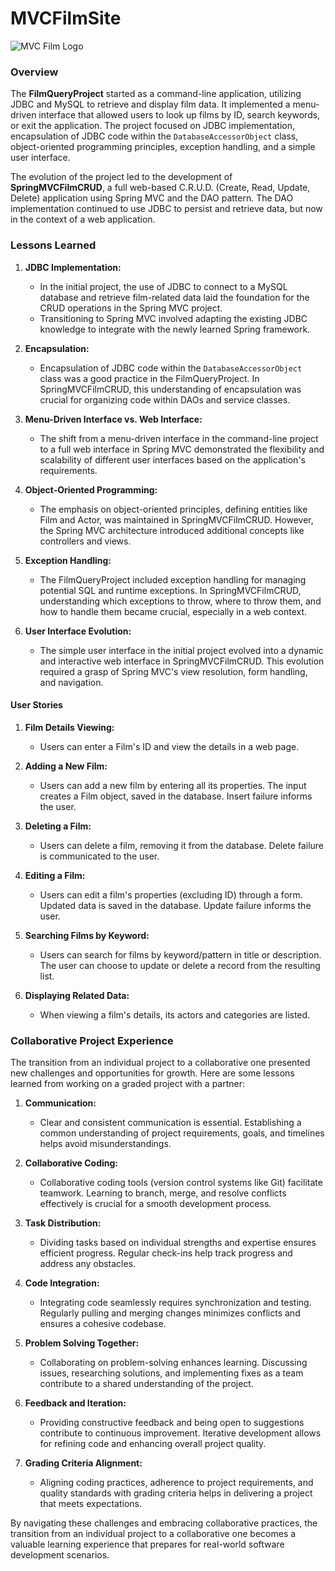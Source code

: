 # MVCFilmSite

<img src="https://encrypted-tbn0.gstatic.com/images?q=tbn:ANd9GcRZlyrkpwiALlAiP6Ev1H0aIbvdnPAEM61q3g&usqp=CAU" alt="MVC Film Logo">

### Overview
The **FilmQueryProject** started as a command-line application, utilizing JDBC and MySQL to retrieve and display film data. It implemented a menu-driven interface that allowed users to look up films by ID, search keywords, or exit the application. The project focused on JDBC implementation, encapsulation of JDBC code within the `DatabaseAccessorObject` class, object-oriented programming principles, exception handling, and a simple user interface.

The evolution of the project led to the development of **SpringMVCFilmCRUD**, a full web-based C.R.U.D. (Create, Read, Update, Delete) application using Spring MVC and the DAO pattern. The DAO implementation continued to use JDBC to persist and retrieve data, but now in the context of a web application.

### Lessons Learned

1. **JDBC Implementation:**
   - In the initial project, the use of JDBC to connect to a MySQL database and retrieve film-related data laid the foundation for the CRUD operations in the Spring MVC project.
   - Transitioning to Spring MVC involved adapting the existing JDBC knowledge to integrate with the newly learned Spring framework.

2. **Encapsulation:**
   - Encapsulation of JDBC code within the `DatabaseAccessorObject` class was a good practice in the FilmQueryProject. In SpringMVCFilmCRUD, this understanding of encapsulation was crucial for organizing code within DAOs and service classes.

3. **Menu-Driven Interface vs. Web Interface:**
   - The shift from a menu-driven interface in the command-line project to a full web interface in Spring MVC demonstrated the flexibility and scalability of different user interfaces based on the application's requirements.

4. **Object-Oriented Programming:**
   - The emphasis on object-oriented principles, defining entities like Film and Actor, was maintained in SpringMVCFilmCRUD. However, the Spring MVC architecture introduced additional concepts like controllers and views.

5. **Exception Handling:**
   - The FilmQueryProject included exception handling for managing potential SQL and runtime exceptions. In SpringMVCFilmCRUD, understanding which exceptions to throw, where to throw them, and how to handle them became crucial, especially in a web context.

6. **User Interface Evolution:**
   - The simple user interface in the initial project evolved into a dynamic and interactive web interface in SpringMVCFilmCRUD. This evolution required a grasp of Spring MVC's view resolution, form handling, and navigation.

#### User Stories

1. **Film Details Viewing:**
   - Users can enter a Film's ID and view the details in a web page.

2. **Adding a New Film:**
   - Users can add a new film by entering all its properties. The input creates a Film object, saved in the database. Insert failure informs the user.

3. **Deleting a Film:**
   - Users can delete a film, removing it from the database. Delete failure is communicated to the user.

4. **Editing a Film:**
   - Users can edit a film's properties (excluding ID) through a form. Updated data is saved in the database. Update failure informs the user.

5. **Searching Films by Keyword:**
   - Users can search for films by keyword/pattern in title or description. The user can choose to update or delete a record from the resulting list.

6. **Displaying Related Data:**
   - When viewing a film's details, its actors and categories are listed.

### Collaborative Project Experience

The transition from an individual project to a collaborative one presented new challenges and opportunities for growth. Here are some lessons learned from working on a graded project with a partner:

1. **Communication:**
   - Clear and consistent communication is essential. Establishing a common understanding of project requirements, goals, and timelines helps avoid misunderstandings.

2. **Collaborative Coding:**
   - Collaborative coding tools (version control systems like Git) facilitate teamwork. Learning to branch, merge, and resolve conflicts effectively is crucial for a smooth development process.

3. **Task Distribution:**
   - Dividing tasks based on individual strengths and expertise ensures efficient progress. Regular check-ins help track progress and address any obstacles.

4. **Code Integration:**
   - Integrating code seamlessly requires synchronization and testing. Regularly pulling and merging changes minimizes conflicts and ensures a cohesive codebase.

5. **Problem Solving Together:**
   - Collaborating on problem-solving enhances learning. Discussing issues, researching solutions, and implementing fixes as a team contribute to a shared understanding of the project.

6. **Feedback and Iteration:**
   - Providing constructive feedback and being open to suggestions contribute to continuous improvement. Iterative development allows for refining code and enhancing overall project quality.

7. **Grading Criteria Alignment:**
   - Aligning coding practices, adherence to project requirements, and quality standards with grading criteria helps in delivering a project that meets expectations.

By navigating these challenges and embracing collaborative practices, the transition from an individual project to a collaborative one becomes a valuable learning experience that prepares for real-world software development scenarios.
